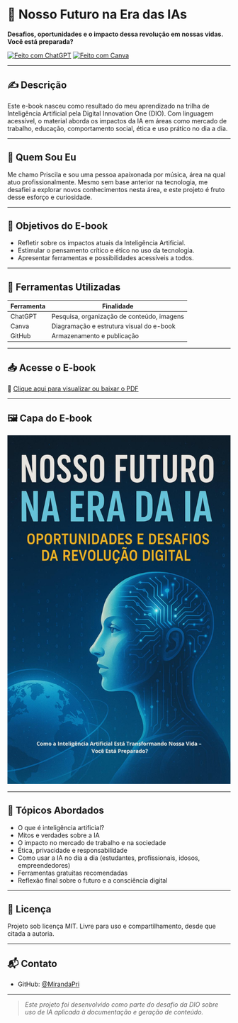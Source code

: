 # 📘 Nosso Futuro na Era das IAs

**Desafios, oportunidades e o impacto dessa revolução em nossas vidas. Você está preparada?**

[![Feito com ChatGPT](https://img.shields.io/badge/Criado%20com-ChatGPT-blueviolet?style=for-the-badge&logo=openai)](https://openai.com/chatgpt)
[![Feito com Canva](https://img.shields.io/badge/Design%20com-Canva-00C4CC?style=for-the-badge&logo=canva)](https://www.canva.com/)

---

## ✍️ Descrição

Este e-book nasceu como resultado do meu aprendizado na trilha de Inteligência Artificial pela Digital Innovation One (DIO). Com linguagem acessível, o material aborda os impactos da IA em áreas como mercado de trabalho, educação, comportamento social, ética e uso prático no dia a dia.

---

## 👤 Quem Sou Eu

Me chamo Priscila e sou uma pessoa apaixonada por música, área na qual atuo profissionalmente. Mesmo sem base anterior na tecnologia, me desafiei a explorar novos conhecimentos nesta área, e este projeto é fruto desse esforço e curiosidade.

---

## 🎯 Objetivos do E-book

- Refletir sobre os impactos atuais da Inteligência Artificial.
- Estimular o pensamento crítico e ético no uso da tecnologia.
- Apresentar ferramentas e possibilidades acessíveis a todos.

---

## 🧠 Ferramentas Utilizadas

| Ferramenta     | Finalidade                                  |
|----------------|----------------------------------------------|
| ChatGPT        | Pesquisa, organização de conteúdo, imagens   |
| Canva          | Diagramação e estrutura visual do e-book     |
| GitHub         | Armazenamento e publicação                   |

---

## 📥 Acesse o E-book

📄 [Clique aqui para visualizar ou baixar o PDF](./ebook.pdf)

---

## 🖼️ Capa do E-book

![Capa do e-book](capa-ebook.jpg)

---

## 📌 Tópicos Abordados

- O que é inteligência artificial?
- Mitos e verdades sobre a IA
- O impacto no mercado de trabalho e na sociedade
- Ética, privacidade e responsabilidade
- Como usar a IA no dia a dia (estudantes, profissionais, idosos, empreendedores)
- Ferramentas gratuitas recomendadas
- Reflexão final sobre o futuro e a consciência digital

---

## 🧾 Licença

Projeto sob licença MIT. Livre para uso e compartilhamento, desde que citada a autoria.

---

## 📬 Contato

- GitHub: [@MirandaPri](https://github.com/MirandaPri)

---

> _Este projeto foi desenvolvido como parte do desafio da DIO sobre uso de IA aplicada à documentação e geração de conteúdo._
